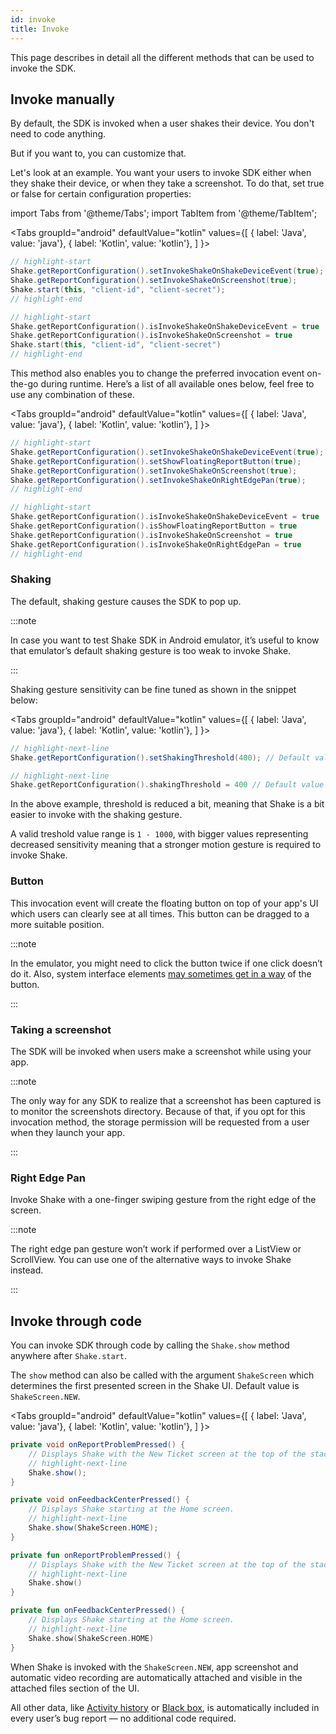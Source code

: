 ```yaml
---
id: invoke
title: Invoke
---
```

This page describes in detail all the different methods that can be used to invoke the SDK.

## Invoke manually
By default, the SDK is invoked when a user shakes their device.
You don't need to code anything.

But if you want to, you can customize that.

Let's look at an example.
You want your users to invoke SDK either when they shake their device, or when they take a screenshot.
To do that, set true or false for certain configuration properties:

import Tabs from '@theme/Tabs';
import TabItem from '@theme/TabItem';

<Tabs
  groupId="android"
  defaultValue="kotlin"
  values={[
    { label: 'Java', value: 'java'},
    { label: 'Kotlin', value: 'kotlin'},
  ]
}>

<TabItem value="java">

```java title="App.java"
// highlight-start
Shake.getReportConfiguration().setInvokeShakeOnShakeDeviceEvent(true);
Shake.getReportConfiguration().setInvokeShakeOnScreenshot(true);
Shake.start(this, "client-id", "client-secret");
// highlight-end
```

</TabItem>

<TabItem value="kotlin">

```kotlin title="App.kt"
// highlight-start
Shake.getReportConfiguration().isInvokeShakeOnShakeDeviceEvent = true
Shake.getReportConfiguration().isInvokeShakeOnScreenshot = true
Shake.start(this, "client-id", "client-secret")
// highlight-end
```

</TabItem>
</Tabs>

This method also enables you to change the preferred invocation event on-the-go during runtime.
Here’s a list of all available ones below, feel free to use any combination of these.

<Tabs
  groupId="android"
  defaultValue="kotlin"
  values={[
    { label: 'Java', value: 'java'},
    { label: 'Kotlin', value: 'kotlin'},
  ]
}>

<TabItem value="java">

```java title="App.java"
// highlight-start
Shake.getReportConfiguration().setInvokeShakeOnShakeDeviceEvent(true);
Shake.getReportConfiguration().setShowFloatingReportButton(true);
Shake.getReportConfiguration().setInvokeShakeOnScreenshot(true);
Shake.getReportConfiguration().setInvokeShakeOnRightEdgePan(true);
// highlight-end
```

</TabItem>

<TabItem value="kotlin">

```kotlin title="App.kt"
// highlight-start
Shake.getReportConfiguration().isInvokeShakeOnShakeDeviceEvent = true
Shake.getReportConfiguration().isShowFloatingReportButton = true
Shake.getReportConfiguration().isInvokeShakeOnScreenshot = true
Shake.getReportConfiguration().isInvokeShakeOnRightEdgePan = true
// highlight-end
```

</TabItem>
</Tabs>

### Shaking
The default, shaking gesture causes the SDK to pop up.

:::note

In case you want to test Shake SDK in Android emulator, it’s useful to know that emulator’s default shaking gesture is too weak to invoke Shake.

:::

Shaking gesture sensitivity can be fine tuned as shown in the snippet below:

<Tabs
  groupId="android"
  defaultValue="kotlin"
  values={[
    { label: 'Java', value: 'java'},
    { label: 'Kotlin', value: 'kotlin'},
  ]
}>

<TabItem value="java">

```java title="App.java"
// highlight-next-line
Shake.getReportConfiguration().setShakingThreshold(400); // Default value is 600.
```

</TabItem>

<TabItem value="kotlin">

```kotlin title="App.kt"
// highlight-next-line
Shake.getReportConfiguration().shakingThreshold = 400 // Default value is 600.
```

</TabItem>
</Tabs>

In the above example, threshold is reduced a bit, meaning that Shake is a bit easier to invoke with the shaking gesture.

A valid treshold value range is `1 - 1000`, with bigger values representing decreased sensitivity meaning that a stronger 
motion gesture is required to invoke Shake.

### Button
This invocation event will create the floating button on top of your app's UI which users can clearly see at all times. This button can be dragged to a more suitable position.

:::note

In the emulator, you might need to click the button twice if one click doesn’t do it.
Also, system interface elements [may sometimes get in a way](https://help.shakebugs.com/en/articles/3321805-the-report-a-bug-button-is-hidden-behind-an-interface-element) of the button.

:::

### Taking a screenshot
The SDK will be invoked when users make a screenshot while using your app.

:::note

The only way for any SDK to realize that a screenshot has been captured is to monitor the screenshots directory.
Because of that, if you opt for this invocation method, the storage permission will be requested from a user when they launch your app.

:::

### Right Edge Pan
Invoke Shake with a one-finger swiping gesture from the right edge of the screen.

:::note

The right edge pan gesture won’t work if performed over a ListView or ScrollView.
You can use one of the alternative ways to invoke Shake instead.

:::

## Invoke through code
You can invoke SDK through code by calling the `Shake.show` method anywhere after `Shake.start`.

The `show` method can also be called with the argument `ShakeScreen` which determines the first presented screen in the Shake UI. Default value 
is `ShakeScreen.NEW`.

<Tabs
  groupId="android"
  defaultValue="kotlin"
  values={[
    { label: 'Java', value: 'java'},
    { label: 'Kotlin', value: 'kotlin'},
  ]
}>

<TabItem value="java">

```java title="MainActivity.java"
private void onReportProblemPressed() {
    // Displays Shake with the New Ticket screen at the top of the stack.
    // highlight-next-line
    Shake.show();
}

private void onFeedbackCenterPressed() {
    // Displays Shake starting at the Home screen.
    // highlight-next-line
    Shake.show(ShakeScreen.HOME);
}
```

</TabItem>

<TabItem value="kotlin">

```kotlin title="MainActivity.kt"
private fun onReportProblemPressed() {
    // Displays Shake with the New Ticket screen at the top of the stack.
    // highlight-next-line
    Shake.show()
}

private fun onFeedbackCenterPressed() {
    // Displays Shake starting at the Home screen.
    // highlight-next-line
    Shake.show(ShakeScreen.HOME)
}
```

</TabItem>
</Tabs>

When Shake is invoked with the `ShakeScreen.NEW`, app screenshot and automatic video recording are automatically attached and visible
in the attached files section of the UI.

All other data, like [Activity history](android/configuration-and-data/activity.md) or [Black box](android/configuration-and-data/blackbox.md), is automatically included in every user’s bug report — no additional code required.
